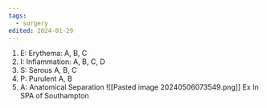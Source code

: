 ```yaml
---
tags:
  - surgery
edited: 2024-01-29
---
```

1. E: Erythema: A, B, C
2. I: Inflammation: A, B, C, D
3. S: Serous A, B, C
4. P: Purulent A, B
5. A: Anatomical Separation
![[Pasted image 20240506073549.png]]
Ex In SPA of Southampton